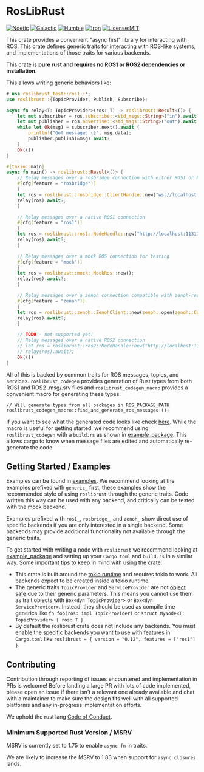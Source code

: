 # RosLibRust

[![Noetic](https://github.com/roslibrust/roslibrust/actions/workflows/noetic.yml/badge.svg)](https://github.com/roslibrust/roslibrust/actions/workflows/noetic.yml)
[![Galactic](https://github.com/roslibrust/roslibrust/actions/workflows/galactic.yml/badge.svg)](https://github.com/roslibrust/roslibrust/actions/workflows/galactic.yml)
[![Humble](https://github.com/roslibrust/roslibrust/actions/workflows/humble.yml/badge.svg)](https://github.com/roslibrust/roslibrust/actions/workflows/humble.yml)
[![Iron](https://github.com/roslibrust/roslibrust/actions/workflows/iron.yml/badge.svg)](https://github.com/roslibrust/roslibrust/actions/workflows/iron.yml)
[![License:MIT](https://img.shields.io/badge/License-MIT-yellow.svg)](https://opensource.org/licenses/MIT)

This crate provides a convenient "async first" library for interacting with ROS.
This crate defines generic traits for interacting with ROS-like systems, and implementations of those traits for various backends.

This crate is **pure rust and requires no ROS1 or ROS2 dependencies or installation**.

This allows writing generic behaviors like:

```rust ,no_run
# use roslibrust_test::ros1::*;
use roslibrust::{TopicProvider, Publish, Subscribe};

async fn relay<T: TopicProvider>(ros: T) -> roslibrust::Result<()> {
    let mut subscriber = ros.subscribe::<std_msgs::String>("in").await?;
    let mut publisher = ros.advertise::<std_msgs::String>("out").await?;
    while let Ok(msg) = subscriber.next().await {
        println!("Got message: {}", msg.data);
        publisher.publish(&msg).await?;
    }
    Ok(())
}

#[tokio::main]
async fn main() -> roslibrust::Result<()> {
    // Relay messages over a rosbridge connection with either ROS1 or ROS2!
    #[cfg(feature = "rosbridge")]
    {
    let ros = roslibrust::rosbridge::ClientHandle::new("ws://localhost:9090").await?;
    relay(ros).await?;
    }

    // Relay messages over a native ROS1 connection
    #[cfg(feature = "ros1")]
    {
    let ros = roslibrust::ros1::NodeHandle::new("http://localhost:11311", "relay").await?;
    relay(ros).await?;
    }

    // Relay messages over a mock ROS connection for testing
    #[cfg(feature = "mock")]
    {
    let ros = roslibrust::mock::MockRos::new();
    relay(ros).await?;
    }

    // Relay messages over a zenoh connection compatible with zenoh-ros1-plugin / zenoh-ros1-bridge
    #[cfg(feature = "zenoh")]
    {
    let ros = roslibrust::zenoh::ZenohClient::new(zenoh::open(zenoh::Config::default()).await.unwrap());
    relay(ros).await?;
    }

    // TODO - not supported yet!
    // Relay messages over a native ROS2 connection
    // let ros = roslibrust::ros2::NodeHandle::new("http://localhost:11311", "relay").await?;
    // relay(ros).await?;
    Ok(())
}
```

All of this is backed by common traits for ROS messages, topics, and services. `roslibrust_codegen` provides generation of Rust types from both ROS1 and ROS2 .msg/.srv files and
`roslibrust_codegen_macro` provides a convenient macro for generating these types:

```no_compile
// Will generate types from all packages in ROS_PACKAGE_PATH 
roslibrust_codegen_macro::find_and_generate_ros_messages!();
```

If you want to see what the generated code looks like check [here](https://github.com/RosLibRust/roslibrust/blob/master/roslibrust_test/src/ros1.rs).
While the macro is useful for getting started, we recommend using `roslibrust_codegen` with a `build.rs` as shown in [example_package](https://github.com/RosLibRust/roslibrust/tree/master/example_package).
This allows cargo to know when message files are edited and automatically re-generate the code.

## Getting Started / Examples

Examples can be found in [examples](https://github.com/RosLibRust/roslibrust/tree/master/roslibrust/examples).
We recommend looking at the examples prefixed with `generic_` first, these examples show the recommended style of using `roslibrust` through the generic traits.
Code written this way can be used with any backend, and critically can be tested with the mock backend.

Examples prefixed with `ros1_`, `rosbridge_`, and `zenoh_` show direct use of specific backends if you are only interested in a single backend.
Some backends may provide additional functionality not available through the generic traits.

To get started with writing a node with `roslibrust` we recommend looking at [example_package](https://github.com/RosLibRust/roslibrust/tree/master/example_package) and setting up your
`Cargo.toml` and `build.rs` in a similar way.
Some important tips to keep in mind with using the crate:

* This crate is built around the [tokio runtime](https://docs.rs/tokio/latest/tokio/) and requires tokio to work. All backends expect to be created inside a tokio runtime.
* The generic traits `TopicProvider` and `ServiceProvider` are not [object safe](https://doc.rust-lang.org/reference/items/traits.html#object-safety) due to their generic parameters. This means you cannot use them as trait objects with `Box<dyn TopicProvider>` or `Box<dyn ServiceProvider>`. Instead, they should be used as compile time generics like `fn foo(ros: impl TopicProvider)` or `struct MyNode<T: TopicProvider> { ros: T }`.
* By default the roslibrust crate does not include any backends. You must enable the specific backends you want to use with features in `Cargo.toml` like `roslibrust = { version = "0.12", features = ["ros1"] }`.

## Contributing

Contribution through reporting of issues encountered and implementation in PRs is welcome! Before landing a large PR with lots of code implemented, please open an issue if there isn't a relevant one already available and chat with a maintainer to make sure the design fits well with all supported platforms and any in-progress implementation efforts.

We uphold the rust lang [Code of Conduct](https://www.rust-lang.org/policies/code-of-conduct).

### Minimum Supported Rust Version / MSRV

MSRV is currently set to 1.75 to enable `async fn` in traits.

We are likely to increase the MSRV to 1.83 when support for `async closures` lands.
